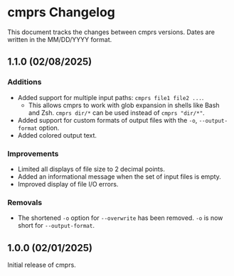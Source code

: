 # cmprs Changelog

This document tracks the changes between cmprs versions. Dates are written in the MM/DD/YYYY format.

## 1.1.0 (02/08/2025)

### Additions

- Added support for multiple input paths: `cmprs file1 file2 ...`.
  - This allows cmprs to work with glob expansion in shells like Bash and Zsh. `cmprs dir/*` can be used instead of `cmprs "dir/*"`.
- Added support for custom formats of output files with the `-o`, `--output-format` option.
- Added colored output text.

### Improvements

- Limited all displays of file size to 2 decimal points.
- Added an informational message when the set of input files is empty.
- Improved display of file I/O errors.

### Removals

- The shortened `-o` option for `--overwrite` has been removed. `-o` is now short for `--output-format`.

## 1.0.0 (02/01/2025)

Initial release of cmprs.

